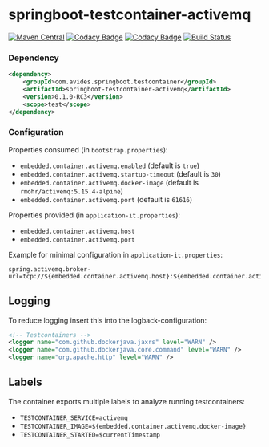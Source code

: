 springboot-testcontainer-activemq
=================================

[![Maven Central](https://img.shields.io/maven-metadata/v/http/central.maven.org/maven2/com/avides/springboot/testcontainer/springboot-testcontainer-activemq/maven-metadata.xml.svg)](https://search.maven.org/#search%7Cgav%7C1%7Cg%3A%22com.avides.springboot.testcontainer%22%20AND%20a%3A%22springboot-testcontainer-activemq%22)
[![Codacy Badge](https://api.codacy.com/project/badge/Grade/4d64ab37576249f694bbb42e7d2cab56)](https://www.codacy.com/app/avides-builds/springboot-testcontainer-activemq)
[![Codacy Badge](https://api.codacy.com/project/badge/Coverage/4d64ab37576249f694bbb42e7d2cab56)](https://www.codacy.com/app/avides-builds/springboot-testcontainer-activemq)
[![Build Status](https://travis-ci.org/springboot-testcontainer/springboot-testcontainer-activemq.svg?branch=master)](https://travis-ci.org/springboot-testcontainer/springboot-testcontainer-activemq)

### Dependency
```xml
<dependency>
	<groupId>com.avides.springboot.testcontainer</groupId>
	<artifactId>springboot-testcontainer-activemq</artifactId>
	<version>0.1.0-RC3</version>
	<scope>test</scope>
</dependency>
```

### Configuration
Properties consumed (in `bootstrap.properties`):
- `embedded.container.activemq.enabled` (default is `true`)
- `embedded.container.activemq.startup-timeout` (default is `30`)
- `embedded.container.activemq.docker-image` (default is `rmohr/activemq:5.15.4-alpine`)
- `embedded.container.activemq.port` (default is `61616`)

Properties provided (in `application-it.properties`):
- `embedded.container.activemq.host`
- `embedded.container.activemq.port`

Example for minimal configuration in `application-it.properties`:
```
spring.activemq.broker-url=tcp://${embedded.container.activemq.host}:${embedded.container.activemq.port}
```

## Logging
To reduce logging insert this into the logback-configuration:
```xml
<!-- Testcontainers -->
<logger name="com.github.dockerjava.jaxrs" level="WARN" />
<logger name="com.github.dockerjava.core.command" level="WARN" />
<logger name="org.apache.http" level="WARN" />
```

## Labels
The container exports multiple labels to analyze running testcontainers:
- `TESTCONTAINER_SERVICE=activemq`
- `TESTCONTAINER_IMAGE=${embedded.container.activemq.docker-image}`
- `TESTCONTAINER_STARTED=$currentTimestamp`
